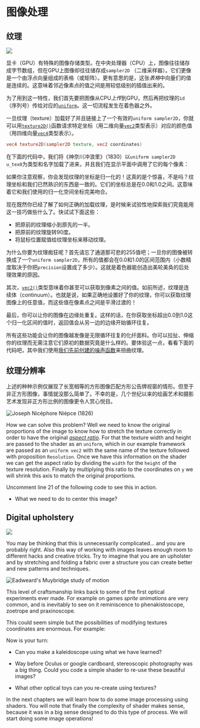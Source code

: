 # 图像处理

## 纹理

![](01.jpg)

显卡（GPU）有特殊的图像存储类型。在中央处理器（CPU）上，图像往往储存成字节数组，但在GPU上图像却往往储存成```sampler2D``` （二维采样器）。它们更像是一个由浮点向量组成的表格（或矩阵）。更有意思的是，这张*表格*中向量们的值是连续的。这意味着邻近像素点的值之间是用较低级别的插值出来的。

为了用到这一特性，我们首先要把图像从CPU*上传*到GPU，然后再把纹理的```id```（序列号）传给对应的[```uniform```](../05)。这一切流程发生在着色器之外。

一旦纹理（texture）加载好了并且链接上了一个有效的```uniform sampler2D```，你就可以用[```texture2D()```](index.html#texture2D.md)函数请求特定坐标（用二维向量[```vec2```](index.html#vec2.md)类型表示）对应的颜色值（用四维向量[```vec4```](index.html#vec4.md)类型表示）。

```glsl
vec4 texture2D(sampler2D texture, vec2 coordinates)  
```

在下面的代码中，我们将《神奈川冲浪里》（1830）以```uniform sampler2D u_tex0```为类型和名字加载了进来，并且我们在显示平面中调用了它的每个像素：

<div class="codeAndCanvas" data="texture.frag" data-textures="hokusai.jpg"></div>

如果你注意观察，你会发现纹理的坐标是归一化的！这真的是个惊喜，不是吗？纹理坐标和我们已然熟识的东西是一致的。它们的坐标总是在0.0和1.0之间。这意味着它和我们使用的归一化空间坐标完美吻合。

现在既然你已经了解了如何正确的加载纹理，是时候来试验性地探索我们究竟能用这一技巧做些什么了。快试试下面这些：

* 把原前的纹理缩小到原先的一半。
* 把原前的纹理旋转90度。
* 将鼠标位置赋值给纹理坐标来移动纹理。

为什么你要为纹理痴狂呢？首先请忘了通道那可悲的255值吧；一旦你的图像被转换成了一个```uniform sampler2D```，所有的值都会在0.0和1.0的区间范围内（小数精度取决于你把```precision```设置成了多少）。这就是着色器能创造出美轮美奂的后处理效果的原因。

其次，[```vec2()```](index.html#vec2.md)类型意味着你甚至可以获取到像素之间的值。如前所述，纹理是连续体（continuum）。也就是说，如果正确地设置好了你的纹理，你可以获取纹理图像上的任意值，而这些值在像素点之间是平滑过渡的！

最后，你可以让你的图像在边缘处重复。这样的话，在你获取坐标超出0.0到1.0这个归一化区间的值时，返回值会从另一边的边缘开始循环往复。

所有这些功能会让你的图像越发像是无限循环往复的化纤面料。你可以拉扯、伸缩你的纹理而无需注意它们原初的数据究竟是什么样的。要体验这一点，看看下面的代码吧，其中我们使用[我们先前创建的噪声函数](../11/)来扭曲纹理。

<div class="codeAndCanvas" data="texture-noise.frag" data-textures="hokusai.jpg"></div>

## 纹理分辨率

上述的种种示例仅展现了长宽相等的方形图像匹配方形公告牌视窗的情形。但至于非正方形图像，事情就没那么简单了。不幸的是，几个世纪以来的绘画艺术和摄影艺术发现非正方形比例的图像更令人赏心悦目。

![Joseph Nicéphore Niépce (1826)](nicephore.jpg)

How we can solve this problem? Well we need to know the original proportions of the image to know how to stretch the texture correctly in order to have the original [*aspect ratio*](http://en.wikipedia.org/wiki/Aspect_ratio). For that the texture width and height are passed to the shader as an ```uniform```, which in our example framework are passed as an ```uniform vec2``` with the same name of the texture followed with proposition ```Resolution```. Once we have this information on the shader we can get the aspect ratio by dividing the ```width``` for the ```height``` of the texture resolution. Finally by multiplying this ratio to the coordinates on ```y``` we will shrink this axis to match the original proportions.

Uncomment line 21 of the following code to see this in action.

<div class="codeAndCanvas" data="texture-resolution.frag" data-textures="nicephore.jpg"></div>

* What we need to do to center this image?

## Digital upholstery

![](03.jpg)

You may be thinking that this is unnecessarily complicated... and you are probably right. Also this way of working with images leaves enough room to different hacks and creative tricks. Try to imagine that you are an upholster and by stretching and folding a fabric over a structure you can create better and new patterns and techniques.

![Eadweard's Muybridge study of motion](muybridge.jpg)

This level of craftsmanship links back to some of the first optical experiments ever made. For example on games *sprite animations* are very common, and is inevitably to see on it reminiscence to phenakistoscope, zoetrope and praxinoscope.

This could seem simple but the possibilities of modifying textures coordinates are enormous. For example:

<div class="codeAndCanvas" data="texture-sprite.frag" data-textures="muybridge.jpg"></div>

Now is your turn:

* Can you make a kaleidoscope using what we have learned?

* Way before Oculus or google cardboard, stereoscopic photography was a big thing. Could you code a simple shader to re-use these beautiful images?

<a href=“../edit.php#10/ikeda-03.frag”><canvas id=“custom” class=“canvas” data-fragment-url=“ikeda-03.frag”  width=“520px” height=“200px”></canvas></a>


* What other optical toys can you re-create using textures?

In the next chapters we will learn how to do some image processing using shaders. You will note that finally the complexity of shader makes sense, because it was in a big sense designed to do this type of process. We will start doing some image operations!
